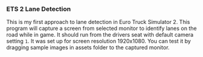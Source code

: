 ### ETS 2 Lane Detection

This is my first approach to lane detection in Euro Truck Simulator 2.
This program will capture a screen from selected monitor to identify 
lanes on the road while in game. It should run from the drivers seat with
default camera setting ``1``. It was set up for screen resolution 1920x1080. 
You can test it by dragging sample images in assets folder to the captured monitor.
